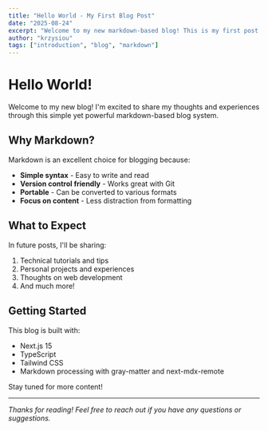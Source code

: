 ```yaml
---
title: "Hello World - My First Blog Post"
date: "2025-08-24"
excerpt: "Welcome to my new markdown-based blog! This is my first post where I introduce the blog and share some thoughts."
author: "krzysiou"
tags: ["introduction", "blog", "markdown"]
---
```


# Hello World!

Welcome to my new blog! I'm excited to share my thoughts and experiences through this simple yet powerful markdown-based blog system.

## Why Markdown?

Markdown is an excellent choice for blogging because:

- **Simple syntax** - Easy to write and read
- **Version control friendly** - Works great with Git
- **Portable** - Can be converted to various formats
- **Focus on content** - Less distraction from formatting

## What to Expect

In future posts, I'll be sharing:

1. Technical tutorials and tips
2. Personal projects and experiences
3. Thoughts on web development
4. And much more!

## Getting Started

This blog is built with:

- Next.js 15
- TypeScript
- Tailwind CSS
- Markdown processing with gray-matter and next-mdx-remote

Stay tuned for more content!

---

*Thanks for reading! Feel free to reach out if you have any questions or suggestions.*
